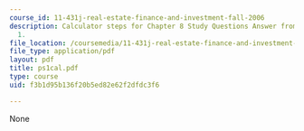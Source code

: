 ```yaml
---
course_id: 11-431j-real-estate-finance-and-investment-fall-2006
description: Calculator steps for Chapter 8 Study Questions Answer from Problem Set
  1.
file_location: /coursemedia/11-431j-real-estate-finance-and-investment-fall-2006/f3b1d95b136f20b5ed82e62f2dfdc3f6_ps1cal.pdf
file_type: application/pdf
layout: pdf
title: ps1cal.pdf
type: course
uid: f3b1d95b136f20b5ed82e62f2dfdc3f6

---
```

None